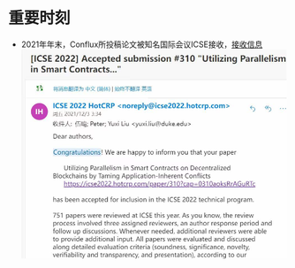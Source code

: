 # 重要时刻

- 2021年年末，Conflux所投稿论文被知名国际会议ICSE接收，[接收信息](https://icse2022.hotcrp.com/paper/310?cap=0310aoksRrAGuRTc)
![accepted](./figure/微信图片_20220103183030.png)



